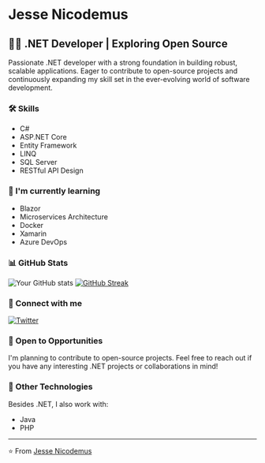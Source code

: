 # Jesse Nicodemus

## 👨‍💻 .NET Developer | Exploring Open Source

Passionate .NET developer with a strong foundation in building robust, scalable applications. Eager to contribute to open-source projects and continuously expanding my skill set in the ever-evolving world of software development.

### 🛠️ Skills

- C#
- ASP.NET Core
- Entity Framework
- LINQ
- SQL Server
- RESTful API Design

### 🌱 I'm currently learning

- Blazor
- Microservices Architecture
- Docker
- Xamarin
- Azure DevOps

### 📊 GitHub Stats

![Your GitHub stats](https://github-readme-stats.vercel.app/api?username=jessetechgeek&show_icons=true)
[![GitHub Streak](http://github-readme-streak-stats.herokuapp.com?user=jessetechgeek)](https://git.io/streak-stats)

### 🔗 Connect with me

[![Twitter](https://img.shields.io/badge/Twitter-%231DA1F2.svg?style=for-the-badge&logo=Twitter&logoColor=white)](https://twitter.com/jessetechgeek)

### 💼 Open to Opportunities

I'm planning to contribute to open-source projects. Feel free to reach out if you have any interesting .NET projects or collaborations in mind!

### 🔭 Other Technologies

Besides .NET, I also work with:
- Java
- PHP

---

⭐️ From [Jesse Nicodemus](https://github.com/jessetechgeek)
